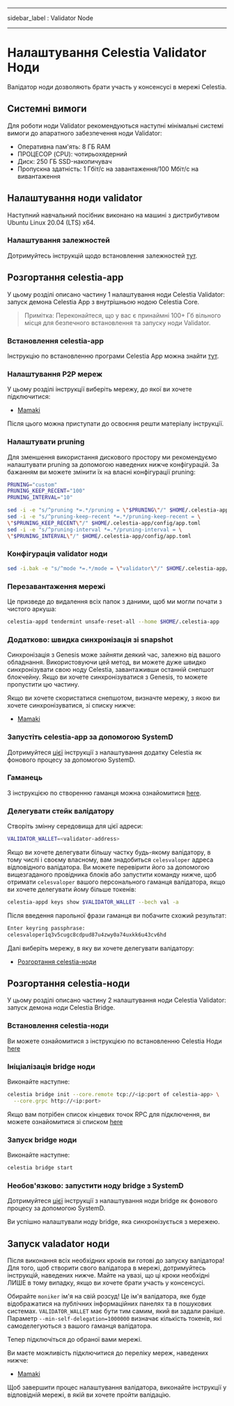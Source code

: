 - - -
sidebar_label : Validator Node
- - -

# Налаштування Celestia Validator Ноди

Валідатор ноди дозволяють брати участь у консенсусі в мережі Celestia.

## Системні вимоги

Для роботи ноди Validator рекомендуються наступні мінімальні системі вимоги до апаратного забезпечення ноди Validator:

* Оперативна пам'ять: 8 ГБ  RAM
* ПРОЦЕСОР (CPU): чотирьохядерний
* Диск: 250 ГБ SSD-накопичувач
* Пропускна здатність: 1 Гбіт/с на завантаження/100 Мбіт/с на вивантаження

## Налаштування ноди validator

Наступний навчальний посібник виконано на машині з дистрибутивом Ubuntu Linux 20.04 (LTS) x64.

### Налаштування залежностей

Дотримуйтесь інструкцій щодо встановлення залежностей [тут](../developers/environment.md).

## Розгортання celestia-app

У цьому розділі описано частину 1 налаштування ноди Celestia Validator: запуск демона Celestia App з внутрішньою нодою Celestia Core.

> Примітка: Переконайтеся, що у вас є принаймні 100+ Гб вільного місця для безпечного встановлення та запуску ноди Validator.

### Встановлення celestia-app

Інструкцію по встановленню програми Celestia App можна знайти [тут](../developers/celestia-app.md).

### Налаштування P2P мереж

У цьому розділі інструкції виберіть мережу, до якої ви хочете підключитися:

* [Mamaki](./mamaki-testnet.md#setup-p2p-network)

Після цього можна приступати до освоєння решти матеріалу інструкції.

### Налаштувати pruning

Для зменшення використання дискового простору ми рекомендуємо налаштувати pruning за допомогою наведених нижче конфігурацій.  За бажанням ви можете змінити їх на власні конфігурації pruning:

```sh
PRUNING="custom"
PRUNING_KEEP_RECENT="100"
PRUNING_INTERVAL="10"

sed -i -e "s/^pruning *=.*/pruning = \"$PRUNING\"/" $HOME/.celestia-app/config/app.toml
sed -i -e "s/^pruning-keep-recent *=.*/pruning-keep-recent = \
\"$PRUNING_KEEP_RECENT\"/" $HOME/.celestia-app/config/app.toml
sed -i -e "s/^pruning-interval *=.*/pruning-interval = \
\"$PRUNING_INTERVAL\"/" $HOME/.celestia-app/config/app.toml
```

### Конфігурація validator ноди

```sh
sed -i.bak -e "s/^mode *=.*/mode = \"validator\"/" $HOME/.celestia-app/config/config.toml
```

### Перезавантаження мережі

Це призведе до видалення всіх папок з даними, щоб ми могли почати з чистого аркуша:

```sh
celestia-appd tendermint unsafe-reset-all --home $HOME/.celestia-app
```

### Додатково: швидка синхронізація зі snapshot

Синхронізація з Genesis може зайняти деякий час, залежно від вашого обладнання. Використовуючи цей метод, ви можете дуже швидко синхронізувати свою ноду Celestia, завантаживши останній снепшот блокчейну. Якщо ви хочете синхронізуватися з Genesis, то можете пропустити цю частину.

Якщо ви хочете скористатися снепшотом, визначте мережу, з якою ви хочете синхронізуватися, зі списку нижче:

* [Mamaki](./mamaki-testnet.md#quick-sync-with-snapshot)

### Запустіть celestia-app за допомогою SystemD

Дотримуйтеся [цієї](./systemd.md#start-the-celestia-app-with-systemd) інструкції з налаштування додатку Celestia як фонового процесу за допомогою SystemD.

### Гаманець

З інструкцією по створенню гаманця можна ознайомитися [here](../developers/wallet.md).

### Делегувати стейк валідатору

Створіть змінну середовища для цієї адреси:

```sh
VALIDATOR_WALLET=<validator-address>
```

Якщо ви хочете делегувати більшу частку будь-якому валідатору, в тому числі і своєму власному, вам знадобиться `celesvaloper` адреса відповідного валідатора. Ви можете перевірити його за допомогою вищезгаданого провідника блоків або запустити команду нижче, щоб отримати `celesvaloper` вашого персонального гаманця валідатора, якщо ви хочете делегувати йому більше токенів:

```sh
celestia-appd keys show $VALIDATOR_WALLET --bech val -a
```

Після введення парольної фрази гаманця ви побачите схожий результат:

```sh
Enter keyring passphrase:
celesvaloper1q3v5cugc8cdpud87u4zwy0a74uxkk6u43cv6hd
```

Далі виберіть мережу, в яку ви хочете делегувати валідатору:

* [Розгортання celestia-ноди](./mamaki-testnet.md#delegate-to-a-validator)

## Розгортання celestia-ноди

У цьому розділі описано частину 2 налаштування ноди Celestia Validator: запуск демона ноди Celestia Bridge.

### Встановлення celestia-ноди

Ви можете ознайомитися з інструкцією по встановленню Celestia Ноди [here](../developers/celestia-node.md)

### Ініціалізація bridge ноди

Виконайте наступне:

```sh
celestia bridge init --core.remote tcp://<ip:port of celestia-app> \
  --core.grpc http://<ip:port>
```

Якщо вам потрібен список кінцевих точок RPC для підключення, ви можете ознайомитися зі списком [here](./mamaki-testnet.md#rpc-endpoints)

### Запуск bridge ноди

Виконайте наступне:

```sh
celestia bridge start
```

### Необов'язково: запустити ноду bridge з SystemD

Дотримуйтеся [цієї](./systemd.md#celestia-bridge-node) інструкції з налаштування ноди bridge як фонового процесу за допомогою SystemD.

Ви успішно налаштували ноду bridge, яка синхронізується з мережею.

## Запуск valadator ноди

Після виконання всіх необхідних кроків ви готові до запуску валідатора! Для того, щоб створити свого валідатора в мережі, дотримуйтесь інструкцій, наведених нижче. Майте на увазі, що ці кроки необхідні ЛИШЕ в тому випадку, якщо ви хочете брати участь у консенсусі.

Обирайте `moniker`  ім'я на свій розсуд! Це ім'я валідатора, яке буде відображатися на публічних інформаційних панелях та в пошукових системах. `VALIDATOR_WALLET` має бути тим самим, який ви задали раніше. Параметр `--min-self-delegation=1000000` визначає кількість токенів, які самоделегуються з вашого гаманця валідатора.

Тепер підключіться до обраної вами мережі.

Ви маєте можливість підключитися до переліку мереж, наведених нижче:

* [Mamaki](./mamaki-testnet.md#connect-validator)

Щоб завершити процес налаштування валідатора, виконайте інструкції у відповідній мережі, в якій ви хочете пройти валідацію.
